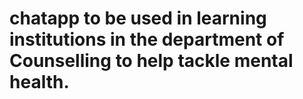 # chatapp to be used in learning institutions in the department of Counselling to help tackle mental health.
